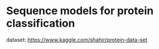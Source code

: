 # Sequence models for protein classification

dataset: https://www.kaggle.com/shahir/protein-data-set


